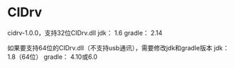# CIDrv
cidrv-1.0.0，支持32位CIDrv.dll
jdk：    1.6
gradle： 2.14

如果要支持64位的CIDrv.dll（不支持usb通讯），需要修改jdk和gradle版本
jdk：  1.8（64位）
gradle： 4.10或6.0
